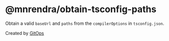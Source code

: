 # @mnrendra/obtain-tsconfig-paths
Obtain a valid `baseUrl` and `paths` from the `compilerOptions` in `tsconfig.json`.

Created by [GitOps](https://gitops.sh)
